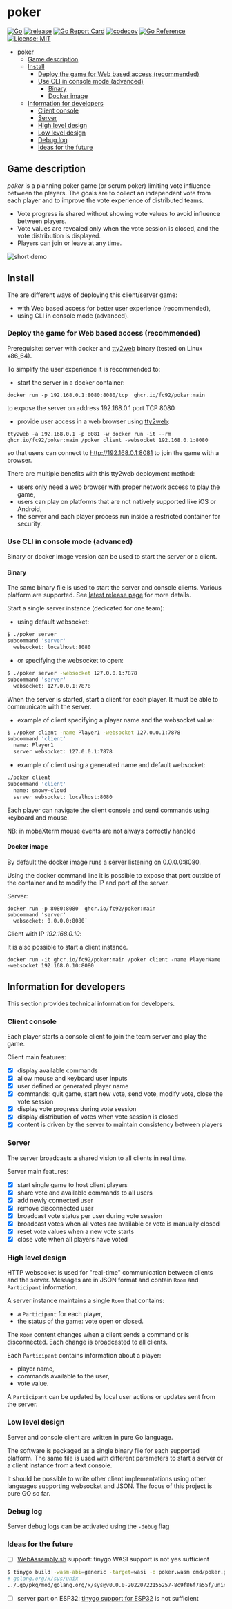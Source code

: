 # poker

[![Go](https://github.com/fc92/poker/actions/workflows/go.yml/badge.svg)](https://github.com/fc92/poker/actions/workflows/go.yml)
[![release](https://github.com/fc92/poker/actions/workflows/release.yaml/badge.svg)](https://github.com/fc92/poker/actions/workflows/release.yaml)
[![Go Report Card](https://goreportcard.com/badge/github.com/fc92/poker)](https://goreportcard.com/report/github.com/fc92/poker)
[![codecov](https://codecov.io/github/fc92/poker/branch/main/graph/badge.svg?token=R4OZKBC13P)](https://codecov.io/github/fc92/poker)
[![Go Reference](https://pkg.go.dev/badge/github.com/fc92/poker.svg)](https://pkg.go.dev/github.com/fc92/poker)
[![License: MIT](https://img.shields.io/badge/License-MIT-yellow.svg)](https://opensource.org/licenses/MIT)

- [poker](#poker)
  - [Game description](#game-description)
  - [Install](#install)
    - [Deploy the game for Web based access (recommended)](#deploy-the-game-for-web-based-access-recommended)
    - [Use CLI in console mode (advanced)](#use-cli-in-console-mode-advanced)
      - [Binary](#binary)
      - [Docker image](#docker-image)
  - [Information for developers](#information-for-developers)
    - [Client console](#client-console)
    - [Server](#server)
    - [High level design](#high-level-design)
    - [Low level design](#low-level-design)
    - [Debug log](#debug-log)
    - [Ideas for the future](#ideas-for-the-future)

## Game description

*poker* is a planning poker game (or scrum poker) limiting vote influence between the players. The goals are to collect an independent vote from each player and to improve the vote experience of distributed teams.

- Vote progress is shared without showing vote values to avoid influence between players.
- Vote values are revealed only when the vote session is closed, and the vote distribution is displayed.
- Players can join or leave at any time.

![short demo](4players.gif)

## Install

The are different ways of deploying this client/server game:

- with Web based access for better user experience (recommended),
- using CLI in console mode (advanced).

### Deploy the game for Web based access (recommended)

Prerequisite: server with docker and [tty2web](https://github.com/kost/tty2web) binary  (tested on Linux x86_64).

To simplify the user experience it is recommended to:

- start the server in a docker container:

```docker run -p 192.168.0.1:8080:8080/tcp  ghcr.io/fc92/poker:main```

to expose the server on address 192.168.0.1 port TCP 8080

- provide user access in a web browser using [tty2web](https://github.com/kost/tty2web):

```tty2web -a 192.168.0.1 -p 8081 -w docker run -it --rm  ghcr.io/fc92/poker:main /poker client -websocket 192.168.0.1:8080```

so that users can connect to <http://192.168.0.1:8081> to join the game with a browser.

There are multiple benefits with this tty2web deployment method:

- users only need a web browser with proper network access to play the game,
- users can play on platforms that are not natively supported like iOS or Android,
- the server and each player process run inside a restricted container for security.

### Use CLI in console mode (advanced)

Binary or docker image version can be used to start the server or a client.

#### Binary

The same binary file is used to start the server and console clients. Various platform are supported. See [latest release page](https://github.com/fc92/poker/releases/latest) for more details.

Start a single server instance (dedicated for one team):

- using default websocket:

```bash
$ ./poker server
subcommand 'server'
  websocket: localhost:8080
```

- or specifying the websocket to open:

```bash
$ ./poker server -websocket 127.0.0.1:7878
subcommand 'server'
  websocket: 127.0.0.1:7878
```

When the server is started, start a client for each player. It must be able to communicate with the server.

- example of client specifying a player name and the websocket value:

```bash
$ ./poker client -name Player1 -websocket 127.0.0.1:7878
subcommand 'client'
  name: Player1
  server websocket: 127.0.0.1:7878
```

- example of client using a generated name and default websocket:

```bash
./poker client
subcommand 'client'
  name: snowy-cloud
  server websocket: localhost:8080
```

Each player can navigate the client console and send commands using keyboard and mouse.

NB: in mobaXterm mouse events are not always correctly handled

#### Docker image

By default the docker image runs a server listening on 0.0.0.0:8080.

Using the docker command line it is possible to expose that port outside of the container and to modify the IP and port of the server.

Server:

```
docker run -p 8080:8080  ghcr.io/fc92/poker:main
subcommand 'server'
  websocket: 0.0.0.0:8080`
```

Client with IP *192.168.0.10*:

It is also possible to start a client instance.

```
docker run -it ghcr.io/fc92/poker:main /poker client -name PlayerName -websocket 192.168.0.10:8080
```

## Information for developers

This section provides technical information for developers.

### Client console

Each player starts a console client to join the team server and play the game.

Client main features:

- [X] display available commands
- [X] allow mouse and keyboard user inputs
- [X] user defined or generated player name
- [X] commands: quit game, start new vote, send vote, modify vote, close the vote session
- [X] display vote progress during vote session
- [X] display distribution of votes when vote session is closed
- [X] content is driven by the server to maintain consistency between players

### Server

The server broadcasts a shared vision to all clients in real time.

Server main features:

- [X] start single game to host client players
- [X] share vote and available commands to all users
- [X] add newly connected user
- [X] remove disconnected user
- [X] broadcast vote status per user during vote session
- [X] broadcast votes when all votes are available or vote is manually closed
- [X] reset vote values when a new vote starts
- [X] close vote when all players have voted

### High level design

HTTP websocket is used for "real-time" communication between clients and the server. Messages are in JSON format and contain `Room` and `Participant` information.

A server instance maintains a single `Room` that contains:

- a `Participant` for each player,
- the status of the game: vote open or closed.

The `Room` content changes when a client sends a command or is disconnected. Each change is broadcasted to all clients.

Each `Participant` contains information about a player:

- player name,
- commands available to the user,
- vote value.

A `Participant` can be updated by local user actions or updates sent from the server.

### Low level design

Server and console client are written in pure Go language.

The software is packaged as a single binary file for each supported platform. The same file is used with different parameters to start a server or a client instance from a text console.

It should be possible to write other client implementations using other languages supporting websocket and JSON. The focus of this project is pure GO so far.

### Debug log

Server debug logs can be activated using the `-debug` flag

### Ideas for the future

- [ ] [WebAssembly.sh](https://webassembly.sh) support: tinygo WASI support is not yes sufficient

```bash
$ tinygo build -wasm-abi=generic -target=wasi -o poker.wasm cmd/poker.go 
# golang.org/x/sys/unix
../.go/pkg/mod/golang.org/x/sys@v0.0.0-20220722155257-8c9f86f7a55f/unix/syscall_unix.go:526:17: Exec not declared by package syscall
```

- [ ] server part on ESP32: [tinygo support for ESP32](https://tinygo.org/docs/reference/microcontrollers/esp32-coreboard-v2) is not sufficient
